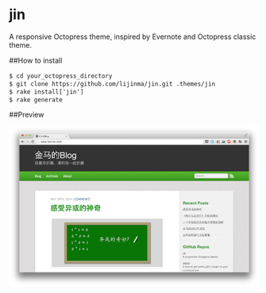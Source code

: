 jin
===

A responsive Octopress theme, inspired by Evernote and Octopress classic theme.

##How to install

```
$ cd your_octopress_directory
$ git clone https://github.com/lijinma/jin.git .themes/jin
$ rake install['jin']
$ rake generate
```

##Preview

[]( http://www.lijinma.com)

![Jin preview](https://raw.githubusercontent.com/lijinma/MyBox/master/jin.png)
